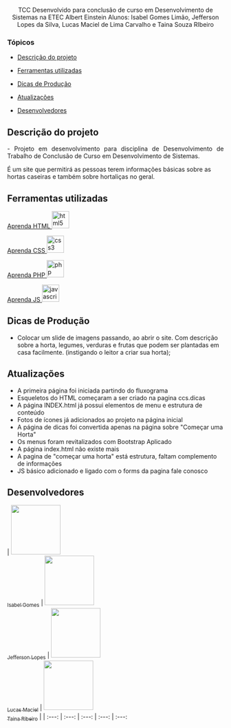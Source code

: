 
<p align="center">
TCC Desenvolvido para conclusão de curso em Desenvolvimento de Sistemas na ETEC Albert Einstein
Alunos: Isabel Gomes Limão, Jefferson Lopes da Silva, Lucas Maciel de Lima Carvalho e Taina Souza RIbeiro
</p>

### Tópicos 

- [Descrição do projeto](#descrição-do-projeto)

- [Ferramentas utilizadas](#ferramentas-utilizadas)

- [Dicas de Produção](#dicas-de-producao) 

- [Atualizações](#atualizacoes)

- [Desenvolvedores](#desenvolvedores)


## Descrição do projeto 

<p align="justify">
- Projeto em desenvolvimento para disciplina de Desenvolvimento de Trabalho de Conclusão de Curso em Desenvolvimento de Sistemas. 

É um site que permitirá as pessoas terem informações básicas sobre as hortas caseiras e também sobre hortaliças no geral.

</p>


###

## Ferramentas utilizadas
<a href="https://www.w3schools.com/html/default.asp" style="text decoration: 'no'"> Aprenda HTML </a>
<img src="https://cdn-icons-png.flaticon.com/512/5968/5968267.png" alt="html5" width="40" height="40"/>

<a href="https://www.w3schools.com/css/default.asp"> Aprenda CSS </a>
<img src="https://cdn-icons-png.flaticon.com/512/5968/5968242.png" alt="css3" width="40" height="40"/> 

<a href="https://www.w3schools.com/php/default.asp"> Aprenda PHP </a>
<img src="https://cdn-icons-png.flaticon.com/512/5968/5968332.png" alt="php" width="40" height="40"/> 

<a href="https://www.w3schools.com/js/default.asp"> Aprenda JS </a>
<img src="https://cdn-icons-png.flaticon.com/512/5968/5968292.png" alt="javascript" width="40" height="40"/> 


###

## Dicas de Produção
- Colocar um slide de imagens passando, ao abrir o site. Com descrição sobre a horta, legumes, verduras e frutas que podem ser plantadas em casa facilmente. (instigando o leitor a criar sua horta);

###

## Atualizações

- A primeira página foi iniciada partindo do fluxograma
- Esqueletos do HTML começaram a ser criado na pagina ccs.dicas
- A página INDEX.html já possui elementos de menu e estrutura de conteúdo
- Fotos de ícones já adicionados ao projeto na página inicial
- A página de dicas foi convertida apenas na página sobre "Começar uma Horta"
- Os menus foram revitalizados com Bootstrap Aplicado
- A página index.html não existe mais
- A pagina de "começar uma horta" está estrutura, faltam complemento de informações
- JS básico adicionado e ligado com o forms da pagina fale conosco

###

## Desenvolvedores
| [<img src="https://avatars.githubusercontent.com/u/88064068?v=4" width=115><br><sub>Isabel Gomes</sub>](https://github.com/isabelimao) |  [<img src="https://avatars.githubusercontent.com/u/81269229?v=4" width=115><br><sub>Jefferson Lopes</sub>](https://github.com/JLopes2021) |
  [<img src="https://avatars.githubusercontent.com/u/88008791?v=4" width=115><br><sub>Lucas Maciel</sub>](https://github.com/LucasMaciel17) | [<img src="https://avatars.githubusercontent.com/u/88062904?v=4" width=115><br><sub>Taina Ribeiro</sub>](https://github.com/Taina245) |
| :---: | :---: | :---: | :---: | :---: 
